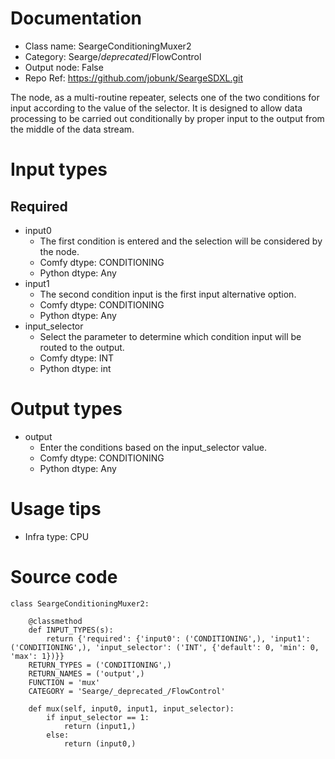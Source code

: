 # Documentation
- Class name: SeargeConditioningMuxer2
- Category: Searge/_deprecated_/FlowControl
- Output node: False
- Repo Ref: https://github.com/jobunk/SeargeSDXL.git

The node, as a multi-routine repeater, selects one of the two conditions for input according to the value of the selector. It is designed to allow data processing to be carried out conditionally by proper input to the output from the middle of the data stream.

# Input types
## Required
- input0
    - The first condition is entered and the selection will be considered by the node.
    - Comfy dtype: CONDITIONING
    - Python dtype: Any
- input1
    - The second condition input is the first input alternative option.
    - Comfy dtype: CONDITIONING
    - Python dtype: Any
- input_selector
    - Select the parameter to determine which condition input will be routed to the output.
    - Comfy dtype: INT
    - Python dtype: int

# Output types
- output
    - Enter the conditions based on the input_selector value.
    - Comfy dtype: CONDITIONING
    - Python dtype: Any

# Usage tips
- Infra type: CPU

# Source code
```
class SeargeConditioningMuxer2:

    @classmethod
    def INPUT_TYPES(s):
        return {'required': {'input0': ('CONDITIONING',), 'input1': ('CONDITIONING',), 'input_selector': ('INT', {'default': 0, 'min': 0, 'max': 1})}}
    RETURN_TYPES = ('CONDITIONING',)
    RETURN_NAMES = ('output',)
    FUNCTION = 'mux'
    CATEGORY = 'Searge/_deprecated_/FlowControl'

    def mux(self, input0, input1, input_selector):
        if input_selector == 1:
            return (input1,)
        else:
            return (input0,)
```